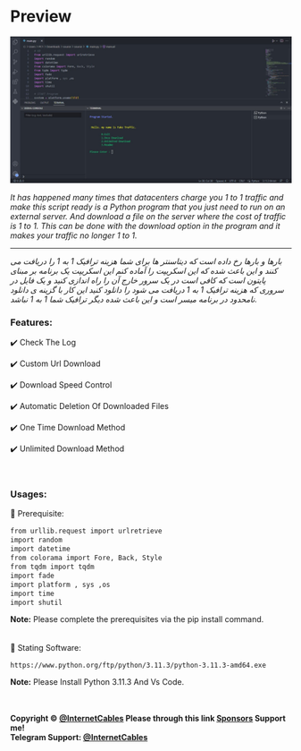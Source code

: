 # Preview
![](ScreenShot/1.png)


_It has happened many times that datacenters charge you 1 to 1 traffic and make this script ready is a Python program that you just need to run on an external server. And download a file on the server where the cost of traffic is 1 to 1. This can be done with the download option in the program and it makes your traffic no longer 1 to 1._

---

_بارها و بارها رخ داده است که دیتاسنتر ها برای شما هزینه ترافیک 1 به 1 را دریافت می کنند و این باعث شده که این اسکریپت را آماده کنم این اسکریپت یک برنامه  بر مبنای پایتون است که کافی است در یک سرور خارج آن را راه اندازی کنید و یک فایل در سروری که هزینه ترافیک 1 به 1 دریافت می شود را دانلود کنید این کار با گزینه ی دانلود نامحدود در برنامه میسر است و این باعث شده دیگر ترافیک شما 1 به 1 نباشد._


### Features:
✔️ Check The Log

✔️ Custom Url Download

✔️ Download Speed Control

✔️ Automatic Deletion Of Downloaded Files

✔️ One Time Download Method

✔️ Unlimited Download Method
<br>
<br>
<br>
### Usages:
📌 Prerequisite:
```
from urllib.request import urlretrieve
import random
import datetime
from colorama import Fore, Back, Style
from tqdm import tqdm
import fade
import platform , sys ,os
import time
import shutil
```
<b>Note:</b> Please complete the prerequisites via the pip install command.
<br>
<br>
<br>
📌 Stating Software:
```
https://www.python.org/ftp/python/3.11.3/python-3.11.3-amd64.exe
```
<b>Note:</b> Please Install Python 3.11.3 And Vs Code.
<br>
<br>
<br>

**Copyright &copy; [@InternetCables](https://t.me/InternetCables) Please through this link [Sponsors](https://github.com/InternetCables/Fake-Traffic/blob/main/.github/sponsors.yml) Support me!**
<br>
**Telegram Support: [@InternetCables](https://t.me/InternetCables)**

